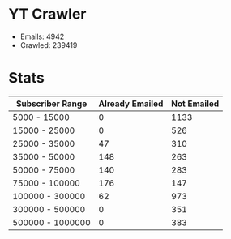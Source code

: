 # YT Crawler
- Emails: 4942
- Crawled: 239419

# Stats
| Subscriber Range  | Already Emailed | Not Emailed |
|-------|-------|-------|
| 5000 - 15000 | 0 | 1133 |
| 15000 - 25000 | 0 | 526 |
| 25000 - 35000 | 47 | 310 |
| 35000 - 50000 | 148 | 263 |
| 50000 - 75000 | 140 | 283 |
| 75000 - 100000 | 176 | 147 |
| 100000 - 300000 | 62 | 973 |
| 300000 - 500000 | 0 | 351 |
| 500000 - 1000000 | 0 | 383 |
